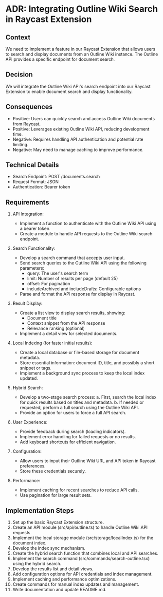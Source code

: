 # ADR: Integrating Outline Wiki Search in Raycast Extension

## Context
We need to implement a feature in our Raycast Extension that allows users to search and display documents from an Outline Wiki instance. The Outline API provides a specific endpoint for document search.

## Decision
We will integrate the Outline Wiki API's search endpoint into our Raycast Extension to enable document search and display functionality.

## Consequences
- Positive: Users can quickly search and access Outline Wiki documents from Raycast.
- Positive: Leverages existing Outline Wiki API, reducing development time.
- Negative: Requires handling API authentication and potential rate limiting.
- Negative: May need to manage caching to improve performance.

## Technical Details
- Search Endpoint: POST /documents.search
- Request Format: JSON
- Authentication: Bearer token

## Requirements

1. API Integration:
   - Implement a function to authenticate with the Outline Wiki API using a bearer token.
   - Create a module to handle API requests to the Outline Wiki search endpoint.

2. Search Functionality:
   - Develop a search command that accepts user input.
   - Send search queries to the Outline Wiki API using the following parameters:
     * query: The user's search term
     * limit: Number of results per page (default 25)
     * offset: For pagination
     * includeArchived and includeDrafts: Configurable options
   - Parse and format the API response for display in Raycast.

3. Result Display:
   - Create a list view to display search results, showing:
     * Document title
     * Context snippet from the API response
     * Relevance ranking (optional)
   - Implement a detail view for selected documents.

4. Local Indexing (for faster initial results):
   - Create a local database or file-based storage for document metadata.
   - Store essential information: document ID, title, and possibly a short snippet or tags.
   - Implement a background sync process to keep the local index updated.

5. Hybrid Search:
   - Develop a two-stage search process:
     a. First, search the local index for quick results based on titles and metadata.
     b. If needed or requested, perform a full search using the Outline Wiki API.
   - Provide an option for users to force a full API search.

6. User Experience:
   - Provide feedback during search (loading indicators).
   - Implement error handling for failed requests or no results.
   - Add keyboard shortcuts for efficient navigation.

7. Configuration:
   - Allow users to input their Outline Wiki URL and API token in Raycast preferences.
   - Store these credentials securely.

8. Performance:
   - Implement caching for recent searches to reduce API calls.
   - Use pagination for large result sets.

## Implementation Steps

1. Set up the basic Raycast Extension structure.
2. Create an API module (src/api/outline.ts) to handle Outline Wiki API requests.
3. Implement the local storage module (src/storage/localIndex.ts) for the document index.
4. Develop the index sync mechanism.
5. Create the hybrid search function that combines local and API searches.
6. Implement the search command (src/commands/search-outline.tsx) using the hybrid search.
7. Develop the results list and detail views.
8. Add configuration options for API credentials and index management.
9. Implement caching and performance optimizations.
10. Create commands for manual index updates and management.
11. Write documentation and update README.md.
